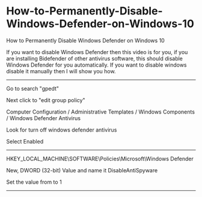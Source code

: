 # How-to-Permanently-Disable-Windows-Defender-on-Windows-10
How to Permanently Disable Windows Defender on Windows 10

If you want to disable Windows Defender then this video is for you, if you are installing Bidefender of other antivirus software, this should disable Windows Defender for you automatically. If you want to disable windows disable it manually then I will show you  how. 

------------------

Go to search "gpedt"

Next click to "edit group policy"

Computer Configuration / Administrative Templates / Windows Components / Windows Defender Antivirus

Look for turn off windows defender antivirus 

Select Enabled 

--------------------

HKEY_LOCAL_MACHINE\SOFTWARE\Policies\Microsoft\Windows Defender

New,  DWORD (32-bit) Value and name it DisableAntiSpyware

Set the value from to 1

------------------------
